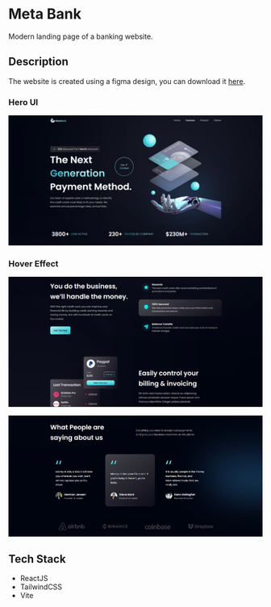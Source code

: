 # Meta Bank
Modern landing page of a banking website.

## Description
The website is created using a figma design, you can download it [here](https://www.figma.com/file/bUGIPys15E78w9bs1l4tgS/HooBank?node-id=310%3A485).

### Hero UI
![Hero Section](./assets/Screenshot%202023-02-10%20010940.png)

### Hover Effect
![Hover](./assets/Screenshot%202023-02-10%20011121.png)

![Hover](./assets/Screenshot%202023-02-10%20011232.png)


## Tech Stack
- ReactJS
- TailwindCSS
- Vite